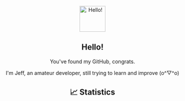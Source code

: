 <p align="center">
 <img width="70px" src="https://raw.githubusercontent.com/MartinHeinz/MartinHeinz/master/wave.gif" align="center" alt="Hello!" />
 <h2 align="center">Hello!</h2>
 <p align="center">You've found my GitHub, congrats.</p>
</p>

 <p align="center">I'm Jeff, an amateur developer, still trying to learn and improve (o^▽^o)</p>
 



<p align="center">
 <h2 align="center">&#x1f4c8; Statistics</h2>
</p>

